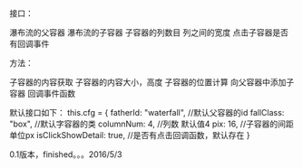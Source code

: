 接口：

瀑布流的父容器
瀑布流的子容器
子容器的列数目
列之间的宽度
点击子容器是否有回调事件

方法：

子容器的内容获取
子容器的内容大小，高度
子容器的位置计算
向父容器中添加子容器
回调事件函数

默认接口如下：
this.cfg = {
        fatherId: "waterfall",      //默认父容器的id
        fallClass: "box",           //默认字容器的类
        columnNum: 4,               //列数 默认值4
        pix: 16,                    //子容器的间距单位px
        isClickShowDetail: true,    //是否有点击回调函数，默认存在
    }

0.1版本，finished。。。2016/5/3